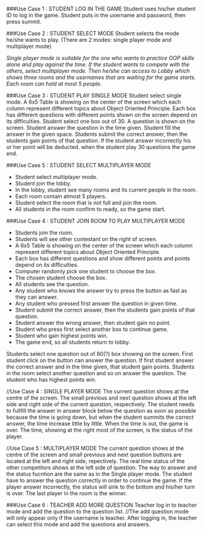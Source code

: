 ###Use Case 1 : STUDENT LOG IN THE GAME
Student uses his/her student ID to log in the game. Student puts in the username and password, then press summit.

###Use Case 2 : STUDENT SELECT MODE
Student selects the mode he/she wants to play. (There are 2 modes: single player mode and multiplayer mode)

*Single player mode is suitable for the one who wants to practice OOP skills alone and play against the time. If the student wants to compete with the others, select multiplayer mode. Then he/she can access to Lobby which shows three rooms and the usernames that are waiting for the game starts. Each room can hold at most 5 people.*

###Use Case 3 : STUDENT PLAY SINGLE MODE
Student select single mode.
A 6x5 Table is showing on the center of the screen which each column represent different topics about Object Oriented Principle. Each box has different questions with different points shown on the screen depend on its difficulties.
Student select one box out of 30. A question is shown on the screen. Student answer the question in the time given. Student fill the answer in the given space. Students submit the correct answer, then the students gain points of that question. If the student answer incorrectly his or her point will be deducted. when the student play 30 questions the game end.

###Use Case 5 : STUDENT SELECT MULTIPLAYER MODE
- Student select multiplayer mode.
- Student join the lobby.
- In the lobby, student see many rooms and its current people in the room.
- Each room contain atmost 5 players.
- Student select the room that is not full and join the room.
- All students in the room confirm to ready, so the game start.

###Use Case 4 : STUDENT JOIN ROOM TO PLAY MULTIPLAYER MODE
- Students join the room.
- Students will see other contestant on the right of screen.
- A 6x5 Table is showing on the center of the screen which each column represent different topics about Object Oriented Principle. 
- Each box has different questions and show different points and points depend on its difficulties.
- Computer randomly pick one student to choose the box.
- The chosen student choose the box.
- All students see the question.
- Any student who knows the answer try to press the button as fast as they can answer.
- Any student who pressed first answer the question in given time.
- Student submit the correct answer, then the students gain points of that question.
- Student answer the wrong answer, then student gain no point.
- Student who press first select another box to continue game.
- Student who gain highest points win.
- The game end, so all students return to lobby.

Students select one question out of 60(?) box showing on the screen. First student click on the button can answer the question. If first student answer the correct answer and in the time given, that student gain points.
Students in the room select another question and so on answer the question. The student who has highest points win.

//Use Case 4 : SINGLE PLAYER MODE
The current question shows at the centre of the screen. The small previous and next question shows at the left side and right side of the current question, respectively. The student needs to fullfill the answer in answer block below the question as soon as possible because the time is going down, but when the student summits the correct answer, the time increase little by little. When the time is out, the game is over. The time, showing at the right most of the screen, is the status of the player.

//Use Case 5 : MULTIPLAYER MODE
The current question shows at the centre of the screen and small previous and next question buttons are located at the left and right side, repectively. The real time status of the other competitors shows at the left side of question. The way to answer and the status fucntion are the same as in the Single player mode. The student have to answer the question correctly in order to continue the game. If the player answer incorrectly, the status will sink to the bottom and his/her turn is over. The last player in the room is the winner.


###Use Case 6 : TEACHER ADD MORE QUESTION
Teacher log in to teacher mode and add the question to the question list.
//The add question mode will only appear only if the username is teacher. After logging in, the teacher can select this mode and add the questions and answers.
